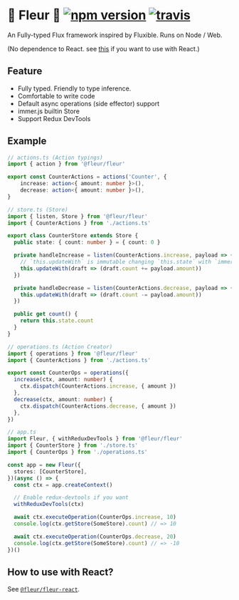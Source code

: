 # 🌼 Fleur 🌼 [![npm version](https://badge.fury.io/js/%40fleur%2Ffleur.svg)](https://www.npmjs.com/package/@fleur/fleur) [![travis](https://travis-ci.org/ra-gg/fleur.svg?branch=master)](https://travis-ci.org/ra-gg/fleur)

An Fully-typed Flux framework inspired by Fluxible.
Runs on Node / Web.

(No dependence to React. see [this](https://www.npmjs.com/package/@fleur/fleur-react) if you want to use with React.)

## Feature

- Fully typed. Friendly to type inference.
- Comfortable to write code
- Default async operations (side effector) support
- immer.js builtin Store
- Support Redux DevTools

## Example

```typescript
// actions.ts (Action typings)
import { action } from '@fleur/fleur'

export const CounterActions = actions('Counter', {
    increase: action<{ amount: number }>(),
    decrease: action<{ amount: number }>(),
}
```

```typescript
// store.ts (Store)
import { listen, Store } from '@fleur/fleur'
import { CounterActions } from './actions.ts'

export class CounterStore extends Store {
  public state: { count: number } = { count: 0 }

  private handleIncrease = listen(CounterActions.increase, payload => {
    // `this.updateWith` is immutable changing `this.state` with `immer.js`
    this.updateWith(draft => (draft.count += payload.amount))
  })

  private handleDecrease = listen(CounterActions.decrease, payload => {
    this.updateWith(draft => (draft.count -= payload.amount))
  })

  public get count() {
    return this.state.count
  }
}
```

```typescript
// operations.ts (Action Creator)
import { operations } from '@fleur/fleur'
import { CounterActions } from './actions.ts'

export const CounterOps = operations({
  increase(ctx, amount: number) {
    ctx.dispatch(CounterActions.increase, { amount })
  },
  decrease(ctx, amount: number) {
    ctx.dispatch(CounterActions.decrease, { amount })
  },
})
```

```typescript
// app.ts
import Fleur, { withReduxDevTools } from '@fleur/fleur'
import { CounterStore } from './store.ts'
import { CounterOps } from './operations.ts'

const app = new Fleur({
  stores: [CounterStore],
})(async () => {
  const ctx = app.createContext()

  // Enable redux-devtools if you want
  withReduxDevTools(ctx)

  await ctx.executeOperation(CounterOps.increase, 10)
  console.log(ctx.getStore(SomeStore).count) // => 10

  await ctx.executeOperation(CounterOps.decrease, 20)
  console.log(ctx.getStore(SomeStore).count) // => -10
})()
```

## How to use with React?

See [`@fleur/fleur-react`](https://www.npmjs.com/package/@fleur/fleur-react).

